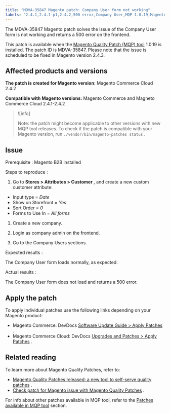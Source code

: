 ```yaml
---
title: "MDVA-35847 Magento patch: Company User form not working"
labels: "2.4.1,2.4.1-p1,2.4.2,500 error,Company User,MQP 1.0.19,Magento Commerce,Magento Commerce Cloud,Magento Quality Patches,custom customer attribute,form"
---
```


The MDVA-35847 Magento patch solves the issue of the Company User form is not working and returns a 500 error on the frontend.

This patch is available when the [Magento Quality Patch (MQP) tool](https://support.magento.com/hc/en-us/articles/360047139492) 1.0.19 is installed. The patch ID is MDVA-35847. Please note that the issue is scheduled to be fixed in Magento version 2.4.3.

## Affected products and versions

 **The patch is created for Magento version:** Magento Commerce Cloud 2.4.2

 **Compatible with Magento versions:** Magento Commerce and Magneto Commerce Cloud 2.4.1-2.4.2

>![info]
>
>Note: the patch might become applicable to other versions with new MQP tool releases. To check if the patch is compatible with your Magento version, run `./vendor/bin/magento-patches status` .

## Issue

 <span class="wysiwyg-underline">Prerequisite</span> : Magento B2B installed

 <span class="wysiwyg-underline">Steps to reproduce</span> :

1. Go to **Stores > Attributes > Customer** , and create a new custom customer attribute:

* Input type = *Date* 
* Show on Storefront = *Yes* 
* Sort Order = *0* 
* Forms to Use In = *All forms* 

1. Create a new company.

1. Login as company admin on the frontend.

1. Go to the Company Users sections.

 <span class="wysiwyg-underline">Expected results</span> :

The Company User form loads normally, as expected.

 <span class="wysiwyg-underline">Actual results</span> :

The Company User form does not load and returns a 500 error.

## Apply the patch

To apply individual patches use the following links depending on your Magento product:

* Magento Commerce: DevDocs [Software Update Guide > Apply Patches](https://devdocs.magento.com/guides/v2.4/comp-mgr/patching.html) .
* Magento Commerce Cloud: DevDocs [Upgrades and Patches > Apply Patches](https://devdocs.magento.com/cloud/project/project-patch.html) .

## Related reading

To learn more about Magento Quality Patches, refer to:

* [Magento Quality Patches released: a new tool to self-serve quality patches](https://support.magento.com/hc/en-us/articles/360047139492) .
* [Check patch for Magento issue with Magento Quality Patches](https://support.magento.com/hc/en-us/articles/360047125252) .

For info about other patches available in MQP tool, refer to the [Patches available in MQP tool](https://support.magento.com/hc/en-us/sections/360010506631-Patches-available-in-MQP-tool-) section.